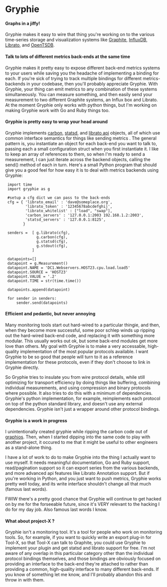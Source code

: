 Gryphie
=======

#### Graphs in a jiffy!
Gryphie makes it easy to wire that thing you're working on to the various
time-series storage and visualization systems like
[Graphite](http://graphite.readthedocs.org/en/latest/overview.html),
[InfluxDB](http://influxdb.com/), [Librato](http://metrics.librato.com), and
[OpenTSDB](http://opentsdb.org). 

#### Talk to lots of different metrics back-ends at the same time
Gryphie makes it pretty easy to expose different back-end metrics systems to
your users while saving you the headache of implementing a binding for each.
If you're sick of trying to track multiple bindings for different
metrics-backends in your codebase, then you'll probably appreciate Gryphie.
With Gryphie, your thing can emit metrics to any combination of these systems
simultaneously. You can measure something, and then easily send your
measurement to two different Graphite systems, an Influx box and Librato.  At
the moment Gryphie only works with python things, but I'm working on making
Gryphie work with Go and Ruby things too. 


#### Gryphie is pretty easy to wrap your head around
Gryphie implements
[carbon](http://graphite.readthedocs.org/en/latest/feeding-carbon.html),
[statsd](https://github.com/b/statsd_spec), and [librato
api](http://metrics.librato.com) objects, all of which use common interface
semantics for things like sending metrics .  The general pattern is, you
instantiate an object for each back-end you want to talk to, passing each a
small configuration struct when you first instantiate it. I like to keep an
array of references to them, so when I'm ready to send a measurement, I can
just iterate across the backend objects, calling the send() method of each in
turn. Here's a small Python program that should give you a good feel for how
easy it is to deal with metrics backends using Gryphie: 

     import time
     import gryphie as g
     
     #setup a cfg dict we can pass to the back-ends
     cfg = { 'librato_email' : 'dave@someplace.org',
             'librato_token' : '12345678abcdefghij',
             'librato_whitelist' : ["load", "swap"],
             'carbon_servers' : '127.0.0.1:2003 192.168.1.2:2003',
             'statsd_servers' : '127.0.0.1:8125',
            }
     
     senders =  [ g.librato(cfg),
                  g.carbon(cfg),
                  g.statsd(cfg),
                  g.stdout(cfg),
                ]
     
     datapoints=[]
     datapoint = g.Measurement()
     datapoint.NAME = 'DC1.Webservers.HOST23.cpu.load.load5'
     datapoint.SOURCE = 'HOST23'
     datapoint.VALUE = '.2'
     datapoint.TIME = str(time.time())
     
     datapoints.append(datapoint)
     
     for sender in senders:
         sender.send(datapoints)

#### Efficient and pedantic, but never annoying
Many monitoring tools start out hard-wired to a particular thingie, and then,
when they become more successful, some poor schlep winds up ripping out the
hard-wired back-end code, and replacing it with something more modular. This
usually works out ok, but some back-end modules get more love than others.  My
goal with Gryphie is to make a very accessable, high-quality implementation of
the most popular protocols available. I want Gryphie to be so good that people
will turn to it as a reference implementation for these protocols, even if they
don't choose to link in Gryphie directly. 

So Gryphie tries to insulate you from wire protocol details, while still
optimizing for transport efficiency by doing things like buffering, combining
individual measurements, and using compression and binary protocols where
possible.  It also tries to do this with a minimum of dependencies.  Gryphie's
python implementation, for example, reimplements each protocol on top of the
python standard library, and doesn't use any external dependencies.  Gryphie
isn't just a wrapper around other protocol bindings.

#### Gryphie is a work in progress
I unintentionally created gryphie while ripping the carbon code out of
[graphios](). Then, when I started dipping into the same code to play with
another project, it occured to me that it might be useful to other engineers as
a stand-alone thing. 

I have a lot of work to do to make Gryphie into the thing I actually want to
use myself. It needs meaningful documentation, Go and Ruby support,
read/pagination support so it can export series from the various backends, and
more advanced api features like Librato Annotation support.  But if you're
working in Python, and you just want to push metrics, Gryphie works pretty well
today, and its write interface shouldn't change all that much (famous last
words).

FWIW there's a pretty good chance that Gryphie will continue to get hacked on
by me for the forseeable future, since it's VERY relevant to the hacking I do
for my day job. Also famous last words I know. 

#### What about project-X ?
Gryphie isn't a monitoring tool. It's a tool for people who work on monitoring
tools. So, for example, if you want to quickly write an export plug-in for
Tool-X, so that Tool-X can talk to Graphite, you could use Gryphie to implement
your plugin and get statsd and librato support for free.  I'm not aware of any
overlap in this particular category other than the individual protocol bindings
themselves, and those bindings are obviously focused on providing an interface
to the back-end they're attached to rather than providing a common,
high-quality interface to many different back-ends. If you know of something
let me know, and I'll probably abandon this and throw in with them. 
